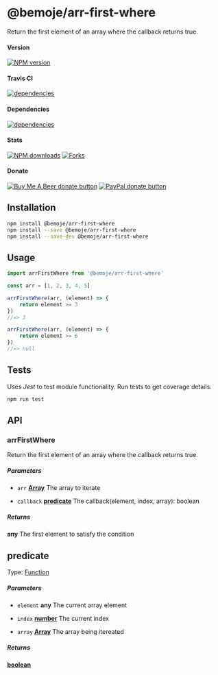 # @bemoje/arr-first-where

Return the first element of an array where the callback returns true.

#### Version

<span><a href="https://npmjs.org/@bemoje/arr-first-where" title="View this project on NPM"><img src="https://img.shields.io/npm/v/@bemoje/arr-first-where" alt="NPM version" /></a></span>

#### Travis CI

<span><a href="https://npmjs.org/@bemoje/arr-first-where" title="View this project on NPM"><img src="https://travis-ci.org/bemoje/bemoje-arr-first-where.svg?branch=master" alt="dependencies" /></a></span>

#### Dependencies

<span><a href="https://npmjs.org/@bemoje/arr-first-where" title="View this project on NPM"><img src="https://david-dm.org/bemoje/bemoje-arr-first-where.svg" alt="dependencies" /></a></span>

#### Stats

<span><a href="https://npmjs.org/@bemoje/arr-first-where" title="View this project on NPM"><img src="https://img.shields.io/npm/dt/@bemoje/arr-first-where" alt="NPM downloads" /></a></span>
<span><a href="https://github.com/bemoje/bemoje-arr-first-where/fork" title="Fork this project"><img src="https://img.shields.io/github/forks/bemoje/bemoje-arr-first-where" alt="Forks" /></a></span>

#### Donate

<span><a href="https://www.buymeacoffee.com/bemoje" title="Donate to this project using Buy Me A Beer"><img src="https://img.shields.io/badge/buy%20me%20a%20coffee-donate-yellow.svg?label=Buy me a beer!" alt="Buy Me A Beer donate button" /></a></span>
<span><a href="https://paypal.me/forstaaloen" title="Donate to this project using Paypal"><img src="https://img.shields.io/badge/paypal-donate-yellow.svg?label=PayPal" alt="PayPal donate button" /></a></span>

## Installation

```sh
npm install @bemoje/arr-first-where
npm install --save @bemoje/arr-first-where
npm install --save-dev @bemoje/arr-first-where
```

## Usage

```javascript
import arrFirstWhere from '@bemoje/arr-first-where'

const arr = [1, 2, 3, 4, 5]

arrFirstWhere(arr, (element) => {
	return element >= 3
})
//=> 3

arrFirstWhere(arr, (element) => {
	return element >= 6
})
//=> null

```


## Tests
Uses *Jest* to test module functionality. Run tests to get coverage details.

```bash
npm run test
```

## API
### arrFirstWhere

Return the first element of an array where the callback returns true.

##### Parameters

-   `arr` **[Array][5]** The array to iterate

-   `callback` **[predicate][6]** The callback(element, index, array): boolean

##### Returns
**any** The first element to satisfy the condition

## predicate

Type: [Function][7]

##### Parameters

-   `element` **any** The current array element

-   `index` **[number][8]** The current index

-   `array` **[Array][5]** The array being itereated

##### Returns
**[boolean][9]** 

[1]: #arrfirstwhere

[2]: #parameters

[3]: #predicate

[4]: #parameters-1

[5]: https://developer.mozilla.org/docs/Web/JavaScript/Reference/Global_Objects/Array

[6]: #predicate

[7]: https://developer.mozilla.org/docs/Web/JavaScript/Reference/Statements/function

[8]: https://developer.mozilla.org/docs/Web/JavaScript/Reference/Global_Objects/Number

[9]: https://developer.mozilla.org/docs/Web/JavaScript/Reference/Global_Objects/Boolean